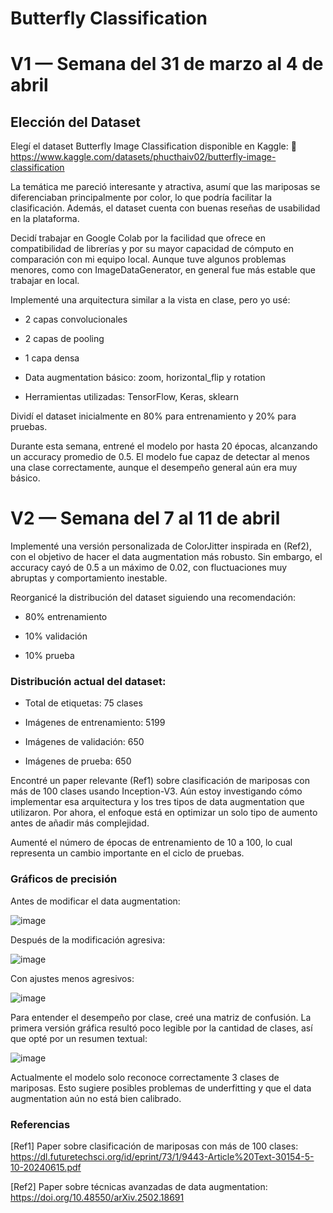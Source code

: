 # Butterfly Classification
# V1 — Semana del 31 de marzo al 4 de abril
## Elección del Dataset

Elegí el dataset Butterfly Image Classification disponible en Kaggle:
🔗 https://www.kaggle.com/datasets/phucthaiv02/butterfly-image-classification

La temática me pareció interesante y atractiva, asumí que las mariposas se diferenciaban principalmente por color, lo que podría facilitar la clasificación. Además, el dataset cuenta con buenas reseñas de usabilidad en la plataforma.

Decidí trabajar en Google Colab por la facilidad que ofrece en compatibilidad de librerías y por su mayor capacidad de cómputo en comparación con mi equipo local. Aunque tuve algunos problemas menores, como con ImageDataGenerator, en general fue más estable que trabajar en local.

Implementé una arquitectura similar a la vista en clase, pero yo usé:

- 2 capas convolucionales

- 2 capas de pooling

- 1 capa densa

- Data augmentation básico: zoom, horizontal_flip y rotation

- Herramientas utilizadas: TensorFlow, Keras, sklearn

Dividí el dataset inicialmente en 80% para entrenamiento y 20% para pruebas.

Durante esta semana, entrené el modelo por hasta 20 épocas, alcanzando un accuracy promedio de 0.5.
El modelo fue capaz de detectar al menos una clase correctamente, aunque el desempeño general aún era muy básico.


# V2 — Semana del 7 al 11 de abril

Implementé una versión personalizada de ColorJitter inspirada en (Ref2), con el objetivo de hacer el data augmentation más robusto.
Sin embargo, el accuracy cayó de 0.5 a un máximo de 0.02, con fluctuaciones muy abruptas y comportamiento inestable.

Reorganicé la distribución del dataset siguiendo una recomendación:

- 80% entrenamiento

- 10% validación

- 10% prueba

### Distribución actual del dataset:

* Total de etiquetas: 75 clases

* Imágenes de entrenamiento: 5199

* Imágenes de validación: 650

* Imágenes de prueba: 650

Encontré un paper relevante (Ref1) sobre clasificación de mariposas con más de 100 clases usando Inception-V3.
Aún estoy investigando cómo implementar esa arquitectura y los tres tipos de data augmentation que utilizaron.
Por ahora, el enfoque está en optimizar un solo tipo de aumento antes de añadir más complejidad.

Aumenté el número de épocas de entrenamiento de 10 a 100, lo cual representa un cambio importante en el ciclo de pruebas.

### Gráficos de precisión

Antes de modificar el data augmentation:

![image](https://github.com/user-attachments/assets/6af0b676-5c32-4dc0-b62a-5f6dc140547e)

Después de la modificación agresiva:

![image](https://github.com/user-attachments/assets/e1ca6bf7-e3be-4687-8d2c-aff2bf254c59)

Con ajustes menos agresivos:

![image](https://github.com/user-attachments/assets/20704f3d-f9d4-455a-b995-f69e89f9ac38)

Para entender el desempeño por clase, creé una matriz de confusión. La primera versión gráfica resultó poco legible por la cantidad de clases, así que opté por un resumen textual:

![image](https://github.com/user-attachments/assets/43d431b8-1623-454e-af57-d7576e82b318)

Actualmente el modelo solo reconoce correctamente 3 clases de mariposas. Esto sugiere posibles problemas de underfitting y que el data augmentation aún no está bien calibrado.

### Referencias

[Ref1] Paper sobre clasificación de mariposas con más de 100 clases:
https://dl.futuretechsci.org/id/eprint/73/1/9443-Article%20Text-30154-5-10-20240615.pdf

[Ref2] Paper sobre técnicas avanzadas de data augmentation:
https://doi.org/10.48550/arXiv.2502.18691
